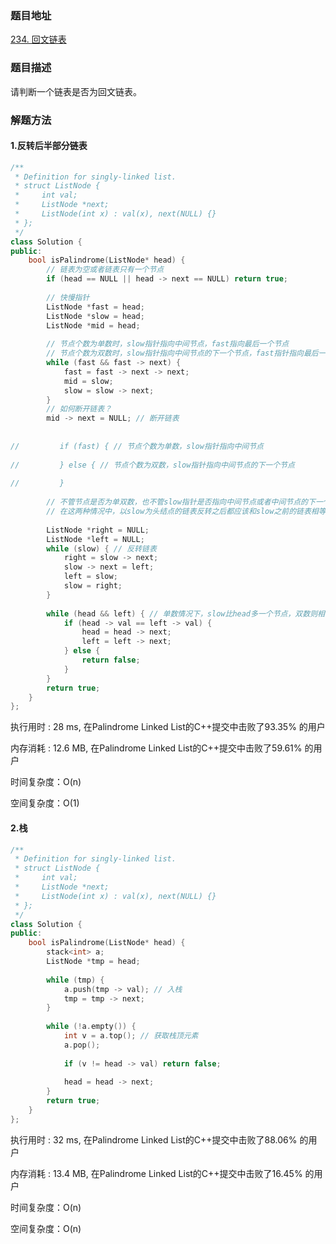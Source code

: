 ### 题目地址
[234. 回文链表](https://leetcode-cn.com/problems/palindrome-linked-list/)
### 题目描述
请判断一个链表是否为回文链表。

### 解题方法

#### 1.反转后半部分链表
```C++
/**
 * Definition for singly-linked list.
 * struct ListNode {
 *     int val;
 *     ListNode *next;
 *     ListNode(int x) : val(x), next(NULL) {}
 * };
 */
class Solution {
public:
    bool isPalindrome(ListNode* head) {
        // 链表为空或者链表只有一个节点
        if (head == NULL || head -> next == NULL) return true;
        
        // 快慢指针
        ListNode *fast = head;
        ListNode *slow = head;
        ListNode *mid = head;
        
        // 节点个数为单数时，slow指针指向中间节点，fast指向最后一个节点
        // 节点个数为双数时，slow指针指向中间节点的下一个节点，fast指针指向最后一个节点的下一个节点(空节点)
        while (fast && fast -> next) {
            fast = fast -> next -> next;
            mid = slow;
            slow = slow -> next;
        }
        // 如何断开链表？
        mid -> next = NULL; // 断开链表
        
        
//         if (fast) { // 节点个数为单数，slow指针指向中间节点
            
//         } else { // 节点个数为双数，slow指针指向中间节点的下一个节点
            
//         }
        
        // 不管节点是否为单双数，也不管slow指针是否指向中间节点或者中间节点的下一个节点
        // 在这两种情况中，以slow为头结点的链表反转之后都应该和slow之前的链表相等
        
        ListNode *right = NULL;
        ListNode *left = NULL;
        while (slow) { // 反转链表
            right = slow -> next;
            slow -> next = left;
            left = slow;
            slow = right;
        }
        
        while (head && left) { // 单数情况下，slow比head多一个节点，双数则相等
            if (head -> val == left -> val) {
                head = head -> next;
                left = left -> next;
            } else {
                return false;
            }
        }
        return true;
    }
};
```
执行用时 : 28 ms, 在Palindrome Linked List的C++提交中击败了93.35% 的用户

内存消耗 : 12.6 MB, 在Palindrome Linked List的C++提交中击败了59.61% 的用户

时间复杂度：O(n)

空间复杂度：O(1)

#### 2.栈

```C++
/**
 * Definition for singly-linked list.
 * struct ListNode {
 *     int val;
 *     ListNode *next;
 *     ListNode(int x) : val(x), next(NULL) {}
 * };
 */
class Solution {
public:
    bool isPalindrome(ListNode* head) {
        stack<int> a;
        ListNode *tmp = head;
        
        while (tmp) {
            a.push(tmp -> val); // 入栈
            tmp = tmp -> next;
        }
        
        while (!a.empty()) {
            int v = a.top(); // 获取栈顶元素
            a.pop();
            
            if (v != head -> val) return false;
            
            head = head -> next;
        }
        return true;
    }
};
```

执行用时 : 32 ms, 在Palindrome Linked List的C++提交中击败了88.06% 的用户

内存消耗 : 13.4 MB, 在Palindrome Linked List的C++提交中击败了16.45% 的用户

时间复杂度：O(n)

空间复杂度：O(n)